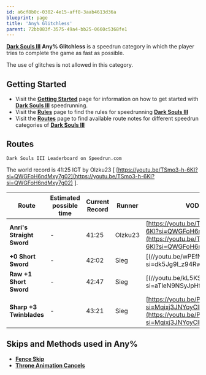 ```yaml
---
id: a6cf8b0c-0302-4e15-aff8-3aab4613d36a
blueprint: page
title: 'Any% Glitchless'
parent: 72bb083f-3575-49a4-bb25-0660c5368fe1
---
```

[**Dark Souls III**](/darksouls3) **Any% Glitchless** is a speedrun category in which the player tries to complete the game as fast as possible.

The use of glitches is not allowed in this category.

## Getting Started

- Visit the [**Getting Started**](/darksouls3/getting-started) page for information on how to get started with [**Dark Souls III**](/darksouls3) speedrunning.
- Visit the [**Rules**](/darksouls3/rules) page to find the rules for speedrunning [**Dark Souls III**](/darksouls3)
- Visit the [**Routes**](/darksouls3/routes) page to find available route notes for different speedrun categories of [**Dark Souls III**](/darksouls3)

## Routes

`Dark Souls III Leaderboard on Speedrun.com`

The world record is 41:25 IGT by Olzku23 [ [https://youtu.be/TSmo3-h-6KI?si=QWGFoH6ndMxy7g02](https://youtu.be/TSmo3-h-6KI?si=QWGFoH6ndMxy7g02) ].

| Route | Estimated possible time | Current Record | Runner | VOD |
| --- | --- | --- | --- | --- |
| **Anri's Straight Sword** | - | 41:25 | Olzku23 | [https://youtu.be/TSmo3-h-6KI?si=QWGFoH6ndMxy7g02](https://youtu.be/TSmo3-h-6KI?si=QWGFoH6ndMxy7g02) |
| **+0 Short Sword** | - | 42:02 | Sieg | [(//youtu.be/wPEfN5aXqMs?si=dk5Jg9l_z94RwJ5s) |
| **Raw +1 Short Sword** | - | 42:47 | Sieg | [(//youtu.be/kL5KSPL8mrI?si=aTleN9NSyJpHfzZ5) |
| **Sharp +3**  **Twinblades** | - | 43:21 | Sieg | [https://youtu.be/P0inuIMhNeE?si=Mqixj3JNYoyClFtN](https://youtu.be/P0inuIMhNeE?si=Mqixj3JNYoyClFtN) |

## Skips and Methods used in Any%

- [**Fence Skip**](/darksouls3/fence-skip)
- [**Throne Animation Cancels**](/darksouls3/throne-animation-cancels)
